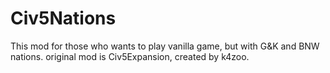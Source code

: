 # Civ5Nations
This mod for those who wants to play vanilla game, but with G&K and BNW nations.
original mod is Civ5Expansion, created by k4zoo.

